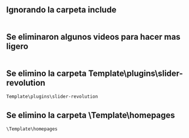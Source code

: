 ## Ignorando la carpeta include

```

```
## Se eliminaron algunos videos para hacer mas ligero 

```

```
## Se elimino la carpeta Template\plugins\slider-revolution

```
Template\plugins\slider-revolution
```
## Se elimino la carpeta \Template\homepages

```
\Template\homepages
```
